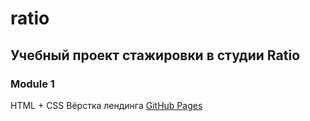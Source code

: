 # ratio
## Учебный проект стажировки в студии Ratio

### Module 1
HTML + CSS
Вёрстка лендинга
[GitHub Pages](https://dmitrysent.github.io/ratio/module1/)
